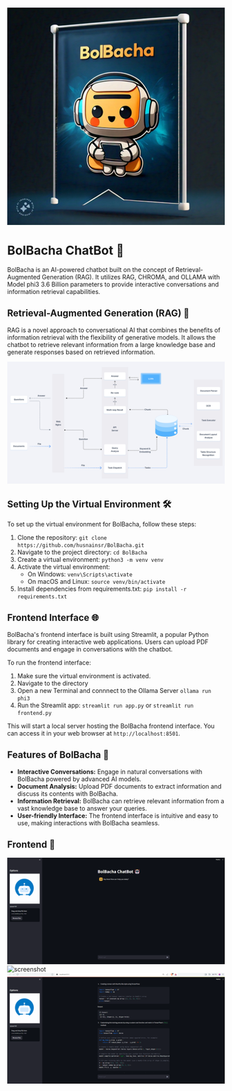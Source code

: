 ![Banner](assests/logo2.jpeg)


# BolBacha ChatBot 🤖

BolBacha is an AI-powered chatbot built on the concept of Retrieval-Augmented Generation (RAG). It utilizes RAG, CHROMA, and OLLAMA with Model phi3 3.6 Billion parameters to provide interactive conversations and information retrieval capabilities.

## Retrieval-Augmented Generation (RAG) 🧠

RAG is a novel approach to conversational AI that combines the benefits of information retrieval with the flexibility of generative models. It allows the chatbot to retrieve relevant information from a large knowledge base and generate responses based on retrieved information.

![screenshot](assests/ragFlowChart.png)

## Setting Up the Virtual Environment 🛠️

To set up the virtual environment for BolBacha, follow these steps:

1. Clone the repository: `git clone https://github.com/husnainsr/BolBacha.git`
2. Navigate to the project directory: `cd BolBacha`
3. Create a virtual environment: `python3 -m venv venv`
4. Activate the virtual environment:
   - On Windows: `venv\Scripts\activate`
   - On macOS and Linux: `source venv/bin/activate`
5. Install dependencies from requirements.txt: `pip install -r requirements.txt`

## Frontend Interface 🌐

BolBacha's frontend interface is built using Streamlit, a popular Python library for creating interactive web applications. Users can upload PDF documents and engage in conversations with the chatbot.

To run the frontend interface:

1. Make sure the virtual environment is activated.
2. Navigate to the directory
3. Open a new Terminal and connnect to the Ollama Server `ollama run phi3`
4. Run the Streamlit app: `streamlit run app.py` or `streamlit run frontend.py`

This will start a local server hosting the BolBacha frontend interface. You can access it in your web browser at `http://localhost:8501`.

## Features of BolBacha 💬

- **Interactive Conversations:** Engage in natural conversations with BolBacha powered by advanced AI models.
- **Document Analysis:** Upload PDF documents to extract information and discuss its contents with BolBacha.
- **Information Retrieval:** BolBacha can retrieve relevant information from a vast knowledge base to answer your queries.
- **User-friendly Interface:** The frontend interface is intuitive and easy to use, making interactions with BolBacha seamless.

## Frontend 🙌

![screenshot](assests/frontend1.png)
![screenshot](assestse/example.png)
![screenshot](assests/example2.png)


